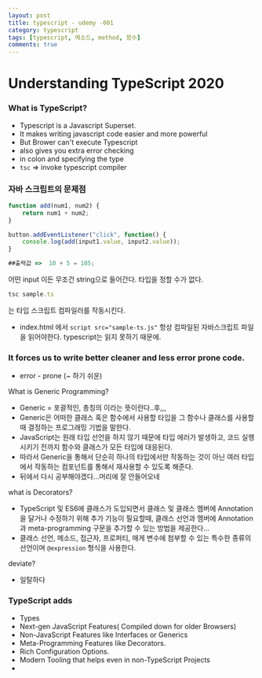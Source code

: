 ```yaml
---
layout: post
title: typescript - udemy -001
category: typescript
tags: [typescript, 메소드, method, 함수]
comments: true
---
```


<!----------------- 탬플릿
## forEach
### 설명
[MDN]()
### 문법
```javascript

```
### 예시
```javascript

```
------------------->

# Understanding TypeScript 2020

### What is TypeScript?

- Typescript is a Javascript Superset.
- It makes writing javascript code easier and more powerful
- But Brower can't execute Typescript
- also gives you extra error checking
- in colon and specifying the type
- `tsc` ⇒ invoke typescript compiler

### 자바 스크립트의 문제점

```jsx
function add(num1, num2) {
	return num1 + num2;
}

button.addEventListener("click", function() {
	console.log(add(input1.value, input2.value));
}

##출력값 =>  10 + 5 = 105;
```

어떤 input 이든 무조건 string으로 들어간다. 타입을 정할 수가 없다.

```jsx
tsc sample.ts
```

는 타입 스크립트 컴파일러를 작동시킨다.

- index.html 에서 `script src="sample-ts.js"` 항상 컴파일된 자바스크립트 파일을 읽어야한다. typescript는 읽지 못하기 때문에.

### It forces us to write better cleaner and less error prone code.

- error - prone (~ 하기 쉬운)

What is Generic Programming?

- Generic = 포괄적인, 총칭의 이라는 뜻이란다..후,,,
- Generic은 어떠한 클래스 혹은 함수에서 사용할 타입을 그 함수나 클래스를 사용할 때 결정하는 프로그래밍 기법을 말한다.
- JavaScript는 원래 타입 선언을 하지 않기 때문에 타입 에러가 발생하고, 코드 실행시키기 전까지 함수와 클래스가 모든 타입에 대응된다.
- 따라서 Generic을 통해서 단순히 하나의 타입에서만 작동하는 것이 아닌 여러 타입에서 작동하는 컴포넌트를 통해서 재사용할 수 있도록 해준다.
- 뒤에서 다시 공부해야겠다...머리에 잘 안들어오네

what is Decorators?

- TypeScript 및 ES6에 클래스가 도입되면서 클래스 및 클래스 멤버에 Annotation을 달거나 수정하기 위해 추가 기능이 필요할때, 클래스 선언과 멤버에 Annotation과 meta-programming 구문을 추가할 수 있는 방법을 제공한다...
- 클래스 선언, 메소드, 접근자, 프로퍼티, 매게 변수에 첨부할 수 있는 특수한 종류의 선언이며 `@expression` 형식을 사용한다.

deviate?

- 일탈하다

### TypeScript adds

- Types
- Next-gen JavaScript Features( Compiled down for older Browsers)
- Non-JavaScript Features like Interfaces or Generics
- Meta-Programming Features like Decorators.
- Rich Configuration Options.
- Modern Tooling that helps even in non-TypeScript Projects
-
